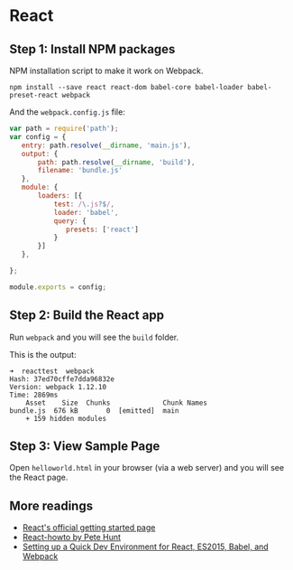 # React

## Step 1: Install NPM packages

NPM installation script to make it work on Webpack.

```
npm install --save react react-dom babel-core babel-loader babel-preset-react webpack
```

And the `webpack.config.js` file:

```javascript
var path = require('path');
var config = {
   entry: path.resolve(__dirname, 'main.js'),
   output: {
       path: path.resolve(__dirname, 'build'),
       filename: 'bundle.js'
   },
   module: {
       loaders: [{
           test: /\.js?$/,
           loader: 'babel',
           query: {
              presets: ['react']
           }
       }]
   },

};

module.exports = config;
```

## Step 2: Build the React app

Run `webpack` and you will see the `build` folder.

This is the output:

```
➜  reacttest  webpack
Hash: 37ed70cffe7dda96832e
Version: webpack 1.12.10
Time: 2869ms
    Asset    Size  Chunks             Chunk Names
bundle.js  676 kB       0  [emitted]  main
    + 159 hidden modules
```

## Step 3: View Sample Page

Open `helloworld.html` in your browser (via a web server) and you will see the React page.

## More readings

- [React's official getting started page](https://facebook.github.io/react/docs/getting-started.html)
- [React-howto by Pete Hunt](https://github.com/petehunt/react-howto/blob/master/README.md)
- [Setting up a Quick Dev Environment for React, ES2015, Babel, and Webpack](http://matthewmachuga.com/blog/2015/setting-up-a-quick-dev-environment-for-react-es2015-babel-and-webpack.html)
